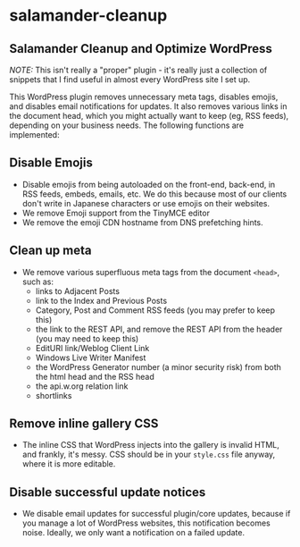 # salamander-cleanup
## Salamander Cleanup and Optimize WordPress

*NOTE:* This isn't really a "proper" plugin - it's really just a collection of snippets that I find useful in almost every WordPress site I set up.

This WordPress plugin removes unnecessary meta tags, disables emojis, and disables email notifications for updates. It also removes various links in the document head, which you might actually want to keep (eg, RSS feeds), depending on your business needs. The following functions are implemented:

## Disable Emojis
- Disable emojis from being autoloaded on the front-end, back-end, in RSS feeds, embeds, emails, etc. We do this because most of our clients don't write in Japanese characters or use emojis on their websites.
- We remove Emoji support from the TinyMCE editor
- We remove the emoji CDN hostname from DNS prefetching hints.

## Clean up meta
- We remove various superfluous meta tags from the document `<head>`, such as:
  - links to Adjacent Posts
  - link to the Index and Previous Posts
  - Category, Post and Comment RSS feeds (you may prefer to keep this)
  - the link to the REST API, and remove the REST API from the header (you may need to keep this)
  - EditURI link/Weblog Client Link
  - Windows Live Writer Manifest
  - the WordPress Generator number (a minor security risk) from both the html head and the RSS head
  - the api.w.org relation link
  - shortlinks

## Remove inline gallery CSS
- The inline CSS that WordPress injects into the gallery is invalid HTML, and frankly, it's messy. CSS should be in your `style.css` file anyway, where it is more editable.

## Disable successful update notices
- We disable email updates for successful plugin/core updates, because if you manage a lot of WordPress websites, this notification becomes noise. Ideally, we only want a notification on a failed update.
